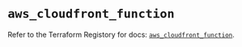 # `aws_cloudfront_function`

Refer to the Terraform Registory for docs: [`aws_cloudfront_function`](https://registry.terraform.io/providers/hashicorp/aws/5.6.1/docs/resources/cloudfront_function).
